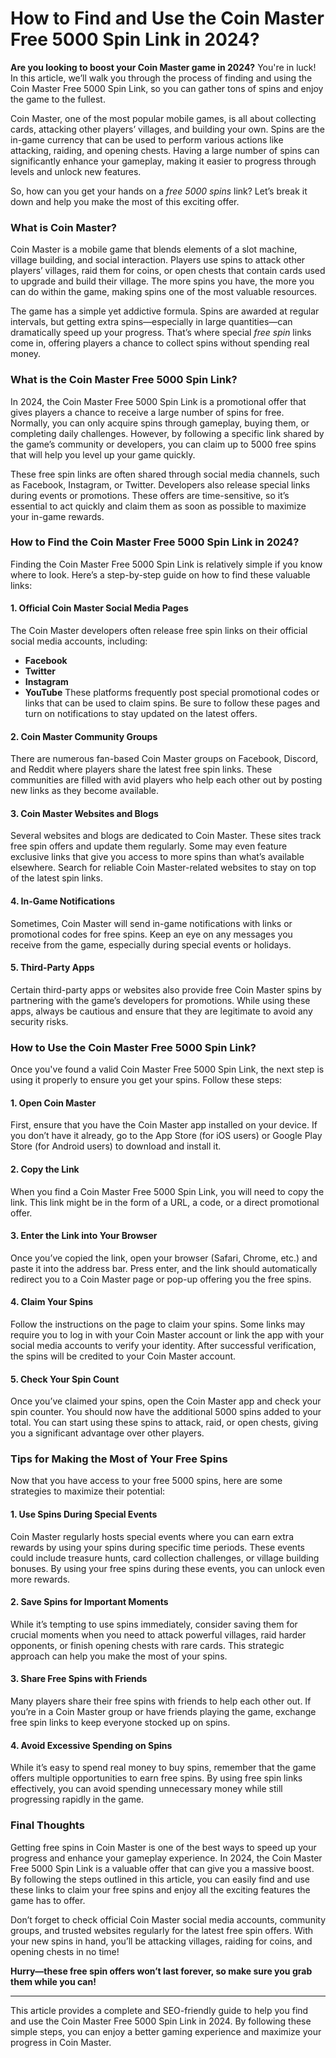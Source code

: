 # How to Find and Use the Coin Master Free 5000 Spin Link in 2024?

**Are you looking to boost your Coin Master game in 2024?** You're in luck! In this article, we’ll walk you through the process of finding and using the Coin Master Free 5000 Spin Link, so you can gather tons of spins and enjoy the game to the fullest.

Coin Master, one of the most popular mobile games, is all about collecting cards, attacking other players’ villages, and building your own. Spins are the in-game currency that can be used to perform various actions like attacking, raiding, and opening chests. Having a large number of spins can significantly enhance your gameplay, making it easier to progress through levels and unlock new features.

So, how can you get your hands on a *free 5000 spins* link? Let’s break it down and help you make the most of this exciting offer.

### What is Coin Master?

Coin Master is a mobile game that blends elements of a slot machine, village building, and social interaction. Players use spins to attack other players’ villages, raid them for coins, or open chests that contain cards used to upgrade and build their village. The more spins you have, the more you can do within the game, making spins one of the most valuable resources.

The game has a simple yet addictive formula. Spins are awarded at regular intervals, but getting extra spins—especially in large quantities—can dramatically speed up your progress. That’s where special *free spin* links come in, offering players a chance to collect spins without spending real money.

### What is the Coin Master Free 5000 Spin Link?

In 2024, the Coin Master Free 5000 Spin Link is a promotional offer that gives players a chance to receive a large number of spins for free. Normally, you can only acquire spins through gameplay, buying them, or completing daily challenges. However, by following a specific link shared by the game’s community or developers, you can claim up to 5000 free spins that will help you level up your game quickly.

These free spin links are often shared through social media channels, such as Facebook, Instagram, or Twitter. Developers also release special links during events or promotions. These offers are time-sensitive, so it’s essential to act quickly and claim them as soon as possible to maximize your in-game rewards.

### How to Find the Coin Master Free 5000 Spin Link in 2024?

Finding the Coin Master Free 5000 Spin Link is relatively simple if you know where to look. Here’s a step-by-step guide on how to find these valuable links:

#### 1. **Official Coin Master Social Media Pages**
The Coin Master developers often release free spin links on their official social media accounts, including:
- **Facebook**
- **Twitter**
- **Instagram**
- **YouTube**
These platforms frequently post special promotional codes or links that can be used to claim spins. Be sure to follow these pages and turn on notifications to stay updated on the latest offers.

#### 2. **Coin Master Community Groups**
There are numerous fan-based Coin Master groups on Facebook, Discord, and Reddit where players share the latest free spin links. These communities are filled with avid players who help each other out by posting new links as they become available.

#### 3. **Coin Master Websites and Blogs**
Several websites and blogs are dedicated to Coin Master. These sites track free spin offers and update them regularly. Some may even feature exclusive links that give you access to more spins than what’s available elsewhere. Search for reliable Coin Master-related websites to stay on top of the latest spin links.

#### 4. **In-Game Notifications**
Sometimes, Coin Master will send in-game notifications with links or promotional codes for free spins. Keep an eye on any messages you receive from the game, especially during special events or holidays.

#### 5. **Third-Party Apps**
Certain third-party apps or websites also provide free Coin Master spins by partnering with the game’s developers for promotions. While using these apps, always be cautious and ensure that they are legitimate to avoid any security risks.

### How to Use the Coin Master Free 5000 Spin Link?

Once you've found a valid Coin Master Free 5000 Spin Link, the next step is using it properly to ensure you get your spins. Follow these steps:

#### 1. **Open Coin Master**
First, ensure that you have the Coin Master app installed on your device. If you don’t have it already, go to the App Store (for iOS users) or Google Play Store (for Android users) to download and install it.

#### 2. **Copy the Link**
When you find a Coin Master Free 5000 Spin Link, you will need to copy the link. This link might be in the form of a URL, a code, or a direct promotional offer.

#### 3. **Enter the Link into Your Browser**
Once you’ve copied the link, open your browser (Safari, Chrome, etc.) and paste it into the address bar. Press enter, and the link should automatically redirect you to a Coin Master page or pop-up offering you the free spins.

#### 4. **Claim Your Spins**
Follow the instructions on the page to claim your spins. Some links may require you to log in with your Coin Master account or link the app with your social media accounts to verify your identity. After successful verification, the spins will be credited to your Coin Master account.

#### 5. **Check Your Spin Count**
Once you’ve claimed your spins, open the Coin Master app and check your spin counter. You should now have the additional 5000 spins added to your total. You can start using these spins to attack, raid, or open chests, giving you a significant advantage over other players.

### Tips for Making the Most of Your Free Spins

Now that you have access to your free 5000 spins, here are some strategies to maximize their potential:

#### 1. **Use Spins During Special Events**
Coin Master regularly hosts special events where you can earn extra rewards by using your spins during specific time periods. These events could include treasure hunts, card collection challenges, or village building bonuses. By using your free spins during these events, you can unlock even more rewards.

#### 2. **Save Spins for Important Moments**
While it’s tempting to use spins immediately, consider saving them for crucial moments when you need to attack powerful villages, raid harder opponents, or finish opening chests with rare cards. This strategic approach can help you make the most of your spins.

#### 3. **Share Free Spins with Friends**
Many players share their free spins with friends to help each other out. If you’re in a Coin Master group or have friends playing the game, exchange free spin links to keep everyone stocked up on spins.

#### 4. **Avoid Excessive Spending on Spins**
While it’s easy to spend real money to buy spins, remember that the game offers multiple opportunities to earn free spins. By using free spin links effectively, you can avoid spending unnecessary money while still progressing rapidly in the game.

### Final Thoughts

Getting free spins in Coin Master is one of the best ways to speed up your progress and enhance your gameplay experience. In 2024, the Coin Master Free 5000 Spin Link is a valuable offer that can give you a massive boost. By following the steps outlined in this article, you can easily find and use these links to claim your free spins and enjoy all the exciting features the game has to offer.

Don’t forget to check official Coin Master social media accounts, community groups, and trusted websites regularly for the latest free spin offers. With your new spins in hand, you’ll be attacking villages, raiding for coins, and opening chests in no time!

**Hurry—these free spin offers won’t last forever, so make sure you grab them while you can!**

---
This article provides a complete and SEO-friendly guide to help you find and use the Coin Master Free 5000 Spin Link in 2024. By following these simple steps, you can enjoy a better gaming experience and maximize your progress in Coin Master.
